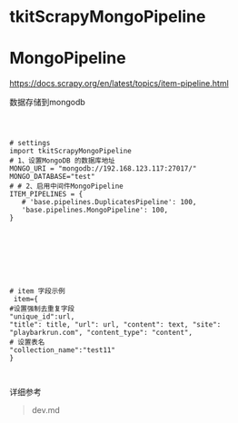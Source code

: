 # tkitScrapyMongoPipeline
# MongoPipeline

https://docs.scrapy.org/en/latest/topics/item-pipeline.html


数据存储到mongodb




```commandline



# settings
import tkitScrapyMongoPipeline
# 1、设置MongoDB 的数据库地址
MONGO_URI = "mongodb://192.168.123.117:27017/"
MONGO_DATABASE="test"
# # 2、启用中间件MongoPipeline
ITEM_PIPELINES = {
   # 'base.pipelines.DuplicatesPipeline': 100,
   'base.pipelines.MongoPipeline': 100,
}








# item 字段示例
 item={
#设置强制去重复字段
"unique_id":url,
"title": title, "url": url, "content": text, "site": "playbarkrun.com", "content_type": "content",
# 设置表名
"collection_name":"test11"
}



```






详细参考

> dev.md



